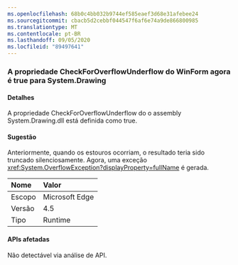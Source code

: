 ```yaml
---
ms.openlocfilehash: 68b0c4bb032b9744ef585eaef3d68e31afebee24
ms.sourcegitcommit: cbacb5d2cebbf044547f6af6e74a9de866800985
ms.translationtype: MT
ms.contentlocale: pt-BR
ms.lasthandoff: 09/05/2020
ms.locfileid: "89497641"
---
```

### <a name="winforms-checkforoverflowunderflow-property-is-now-true-for-systemdrawing"></a>A propriedade CheckForOverflowUnderflow do WinForm agora é true para System.Drawing

#### <a name="details"></a>Detalhes

A propriedade CheckForOverflowUnderflow do o assembly System.Drawing.dll está definida como true.

#### <a name="suggestion"></a>Sugestão

Anteriormente, quando os estouros ocorriam, o resultado teria sido truncado silenciosamente. Agora, uma exceção <xref:System.OverflowException?displayProperty=fullName> é gerada.

| Nome    | Valor       |
|:--------|:------------|
| Escopo   |Microsoft Edge|
|Versão|4.5|
|Tipo|Runtime|

#### <a name="affected-apis"></a>APIs afetadas

Não detectável via análise de API.

<!--

#### Affected APIs

Not detectable via API analysis.

-->
